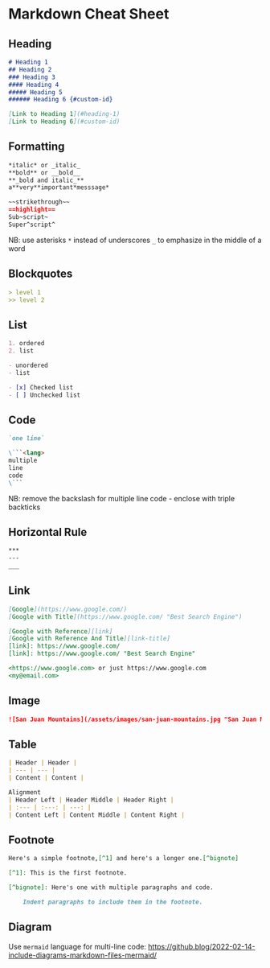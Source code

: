 # Markdown Cheat Sheet

## Heading

```markdown
# Heading 1
## Heading 2
### Heading 3
#### Heading 4
##### Heading 5
###### Heading 6 {#custom-id}

[Link to Heading 1](#heading-1)
[Link to Heading 6](#custom-id)
```

## Formatting

```markdown
*italic* or _italic_
**bold** or __bold__
**_bold and italic_**
a**very**important*messsage*

~~strikethrough~~
==highlight==
Sub~script~
Super^script^
```

NB: use asterisks `*` instead of underscores `_` to emphasize in the middle of a word

## Blockquotes

```markdown
> level 1
>> level 2
```

## List

```markdown
1. ordered
2. list

- unordered
- list

- [x] Checked list
- [ ] Unchecked list
```

## Code

```markdown
`one line`

\```<lang>
multiple
line
code
\```
```

NB: remove the backslash for multiple line code - enclose with triple backticks

## Horizontal Rule

```markdown
***
---
___
```

## Link

```markdown
[Google](https://www.google.com/)
[Google with Title](https://www.google.com/ "Best Search Engine")

[Google with Reference][link]
[Google with Reference And Title][link-title]
[link]: https://www.google.com/
[link]: https://www.google.com/ "Best Search Engine"

<https://www.google.com> or just https://www.google.com
<my@email.com>
```

## Image

```markdown
![San Juan Mountains](/assets/images/san-juan-mountains.jpg "San Juan Mountains")
```

## Table

```markdown
| Header | Header |
| --- | --- |
| Content | Content |

Alignment
| Header Left | Header Middle | Header Right |
| :--- | :---: | ---: |
| Content Left | Content Middle | Content Right |
```

## Footnote

```markdown
Here's a simple footnote,[^1] and here's a longer one.[^bignote]

[^1]: This is the first footnote.

[^bignote]: Here's one with multiple paragraphs and code.

    Indent paragraphs to include them in the footnote.
```

## Diagram

Use `mermaid` language for multi-line code: https://github.blog/2022-02-14-include-diagrams-markdown-files-mermaid/
